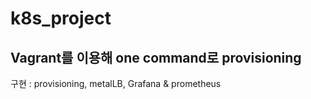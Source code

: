 # k8s_project

## Vagrant를 이용해 one command로 provisioning

구현 : provisioning, metalLB, Grafana & prometheus

